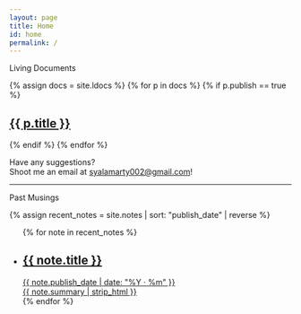 ```yaml
---
layout: page
title: Home
id: home
permalink: /
---
```


<div class="wrap">
<!-- {% assign latest_note = site.notes | sort: "publish_date" | reverse | first %} -->
<!-- <p class="mb0 muted font-ui">
  Latest
</p>
<div>
  <a class="internal-link plain" href="{{ site.baseurl }}{{ latest_note.url }}">
    <h2>{{ latest_note.title }}</h2>
    <div class="small muted pb">
      <time datetime="{{ latest_note.last_modified_at | date: '%Y-%m-%dT%H:%M:%S+00:00' }}">{{ latest_note.last_modified_at | date: "%B %e, %Y" }}</time>
    </div>
    <div class="small muted pb">
      {{ latest_note.summary | strip_html }}
    </div>
    <div class="small muted underline">
      Continue reading →
    </div>
  </a>
</div> -->

<!-- <hr class="mn2 ms2"> -->

<p class="muted font-ui">
  Living Documents
</p>
<div class="doclinks">
{% assign docs = site.ldocs %}
{% for p in docs %}
  {% if p.publish == true %}
  <a class="doclink plain internal-link" href="{{ site.baseurl }}{{ p.permalink }}">
    <h2 class="st sb">
      {{ p.title }}
    </h2>
  </a>
  {% endif %}
{% endfor %}
</div>

<p class="muted">
Have any suggestions?
<br>
Shoot me an email at <a class="internal-link underline" href="mailto:syalamarty002@gmail.com?subject=Hey, Sumanth!">syalamarty002@gmail.com</a>!
</p>

<hr class="mn2 ms2">

<p class="muted font-ui mb0">
  Past Musings
</p>
<div>
{% assign recent_notes = site.notes | sort: "publish_date" | reverse %}
<ul class="list-plain tabular-nums pt0">
{% for note in recent_notes %}
  <li>
    <a class="internal-link plain" href="{{ site.baseurl }}{{ note.url }}">
      <div class="flex align-baseline space-between">
        <h2>{{ note.title }}</h2>
        <div class="small muted ppl flex-shrink mh nowrap font-ui">
          <time datetime="{{ note.publish_date | date: '%Y-%m-%dT%H:%M:%S+00:00' }}">
            {{ note.publish_date | date: "%Y · %m" }}
          </time>
        </div>
      </div>
      <div class="small muted pb">
        {{ note.summary | strip_html }}
      </div>
    </a>
    </li>
{% endfor %}
</ul>
</div>
</div>
